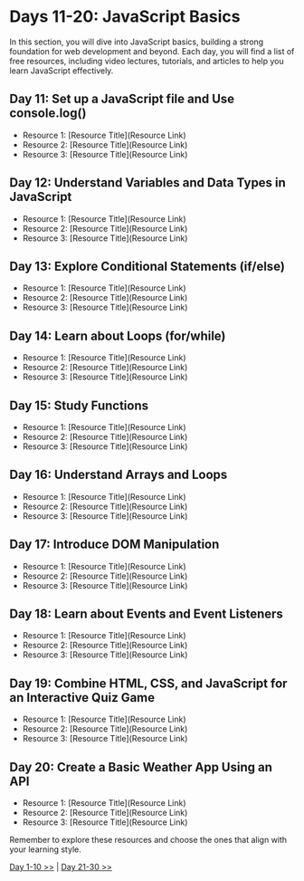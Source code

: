 # Days 11-20: JavaScript Basics

In this section, you will dive into JavaScript basics, building a strong foundation for web development and beyond. Each day, you will find a list of free resources, including video lectures, tutorials, and articles to help you learn JavaScript effectively.

## Day 11: Set up a JavaScript file and Use console.log()

- Resource 1: [Resource Title](Resource Link)
- Resource 2: [Resource Title](Resource Link)
- Resource 3: [Resource Title](Resource Link)

## Day 12: Understand Variables and Data Types in JavaScript

- Resource 1: [Resource Title](Resource Link)
- Resource 2: [Resource Title](Resource Link)
- Resource 3: [Resource Title](Resource Link)

## Day 13: Explore Conditional Statements (if/else)

- Resource 1: [Resource Title](Resource Link)
- Resource 2: [Resource Title](Resource Link)
- Resource 3: [Resource Title](Resource Link)

## Day 14: Learn about Loops (for/while)

- Resource 1: [Resource Title](Resource Link)
- Resource 2: [Resource Title](Resource Link)
- Resource 3: [Resource Title](Resource Link)

## Day 15: Study Functions

- Resource 1: [Resource Title](Resource Link)
- Resource 2: [Resource Title](Resource Link)
- Resource 3: [Resource Title](Resource Link)

## Day 16: Understand Arrays and Loops

- Resource 1: [Resource Title](Resource Link)
- Resource 2: [Resource Title](Resource Link)
- Resource 3: [Resource Title](Resource Link)

## Day 17: Introduce DOM Manipulation

- Resource 1: [Resource Title](Resource Link)
- Resource 2: [Resource Title](Resource Link)
- Resource 3: [Resource Title](Resource Link)

## Day 18: Learn about Events and Event Listeners

- Resource 1: [Resource Title](Resource Link)
- Resource 2: [Resource Title](Resource Link)
- Resource 3: [Resource Title](Resource Link)

## Day 19: Combine HTML, CSS, and JavaScript for an Interactive Quiz Game

- Resource 1: [Resource Title](Resource Link)
- Resource 2: [Resource Title](Resource Link)
- Resource 3: [Resource Title](Resource Link)

## Day 20: Create a Basic Weather App Using an API

- Resource 1: [Resource Title](Resource Link)
- Resource 2: [Resource Title](Resource Link)
- Resource 3: [Resource Title](Resource Link)

Remember to explore these resources and choose the ones that align with your learning style. 



[Day 1-10 >>](../Day_1-10/Day_1-10.md) | [Day 21-30 >>](../Day_21-30/Day_21-30.md)